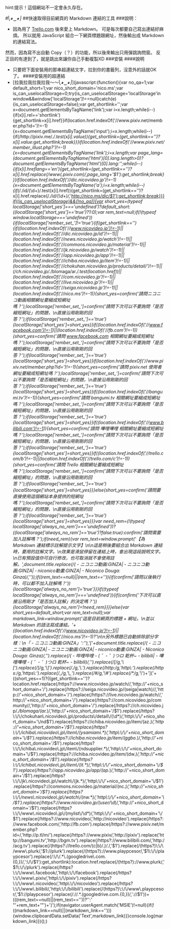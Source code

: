 ﻿hint:提示！這個網站不一定會永久存在。

#⎝◕‿◕⎠
##快速取得目前網頁的 Markdown 連結的工具
###說明：
- 因為用了 [Trello.com](http://trello.com) 後來愛上 Markdown。
可是每次都要自己寫出連結好麻煩。
所以就用 JavaScript 組合一下網頁標題跟網址，然後輸出成 Markdown 的連結寫法。

然而，因為寫不出自動 Copy（？）的功能，所以後來輸出只用彈跳詢問窗。
反正目的有達到了，就是跳出來讓你自己手動複製XD
###安裝
####說明
- 只要把下面安裝用的那串超連結文字，拉到你的書籤列，沒意外的話就OK了。
####安裝用的超連結
- [拉我拉我拉我拉我～～⎝◕‿◕⎠](javascript:(function(){var no_qa=1;var default_short=1;var nico_short_domain='nico\.ms';var is_can_uselocalStorage=0;try{is_can_uselocalStorage='localStorage'in window&&window['localStorage']!==null}catch(e){is_can_uselocalStorage=false};var get_shortlink='';var x=document.getElementsByTagName('link');var i=x.length;while(i--){if(x[i].rel=='shortlink'){get_shortlink=x[i].href}}if(location.href.indexOf('\/\/www\.pixiv\.net\/member\.php\?id\=')!=-1){x=document.getElementsByTagName('input');i=x.length;while(i--){if(/http\:\/\/pixiv\.me\/.*/.test(x[i].value)){get_shortlink=(get_shortlink=='')?x[i].value:get_shortlink;break}}}if(location.href.indexOf('\/\/www\.pixiv\.net\/member\_illust\.php\?')!=-1){x=document.getElementsByTagName('link');i=x.length;var page_lang=(document.getElementsByTagName('html')[0].lang.length>0)?document.getElementsByTagName('html')[0].lang:'';while(i--){if(x[i].hreflang=='en'){get_shortlink=(get_shortlink=='')?x[i].href.replace(/www(\.pixiv\.com)/,page_lang+'$1'):get_shortlink;break}}}if(location.href.indexOf('\/\/dic\.nicovideo\.jp')!=-1){x=document.getElementsByTagName('a');i=x.length;while(i--){if(/.*\/id\/(\d+)/.test(x[i].href)){get_shortlink=(get_shortlink=='')?x[i].href.replace(/.*\/id\/(\d+)/,'http://nico.ms/dic/$1'):get_shortlink;break}}}if((is_can_uselocalStorage)&&(!no_qa)){var short_yes=(typeof localStorage['short_yes']==='undefined')?default_short:((localStorage['short_yes']=='true')?1:0);var rem_text=null;if(!(typeof window.localStorage==='undefined')){if(localStorage['rember_set_']!='true'){if(get_shortlink==''){if((location.href.indexOf('\/\/www.nicovideo.jp')!=-1)||(location.href.indexOf('\/\/dic.nicovideo.jp\/id')!=-1)||(location.href.indexOf('\/\/news.nicovideo.jp\/watch')!=-1)||(location.href.indexOf('\/\/commons.nicovideo.jp\/material')!=-1)||(location.href.indexOf('\/\/jk.nicovideo.jp\/watch')!=-1)||(location.href.indexOf('\/\/app.nicovideo.jp\/app')!=-1)||(location.href.indexOf('\/\/ichiba.nicovideo.jp\/item')!=-1)||(location.href.indexOf('\/\/chokuhan.nicovideo.jp\/products\/detail\/')!=-1)||(/ch\.nicovideo\.jp\/.*\/blomaga\/ar.*/.test(location.href))||(location.href.indexOf('\/\/com.nicovideo.jp')!=-1)||(location.href.indexOf('\/\/live.nicovideo.jp')!=-1)||(location.href.indexOf('\/\/seiga.nicovideo.jp')!=-1)||(location.href.indexOf('\/\/nico.ms')!=-1)){short_yes=confirm('請問ニコニコ動画相關網址要縮成短網址嗎？');localStorage['rember_set_']=confirm('請問下次可以不要詢問「是否縮短網址」的問題，\n直接沿用剛剛的回答？');if(localStorage['rember_set_']=='true'){localStorage['short_yes']=short_yes}}if((location.href.indexOf('\/\/www.facebook.com')!=-1)||(location.href.indexOf('\/\/fb.com')!=-1)){short_yes=confirm('請問 www.facebook.com 相關網址要縮成短網址嗎？');localStorage['rember_set_']=confirm('請問下次可以不要詢問「是否縮短網址」的問題，\n直接沿用剛剛的回答？');if(localStorage['rember_set_']=='true'){localStorage['short_yes']=short_yes}}if(location.href.indexOf('\/\/www\.pixiv\.net\/member\.php\?id\=')!=-1){short_yes=confirm('請問 pixiv.net 使用者網址要縮成短網址嗎？');localStorage['rember_set_']=confirm('請問下次可以不要詢問「是否縮短網址」的問題，\n直接沿用剛剛的回答？');if(localStorage['rember_set_']=='true'){localStorage['short_yes']=short_yes}}if((location.href.indexOf('\/\/bangumi.tv')!=-1)){short_yes=confirm('請問 bangumi.tv 相關網址要縮成短網址嗎？');localStorage['rember_set_']=confirm('請問下次可以不要詢問「是否縮短網址」的問題，\n直接沿用剛剛的回答？');if(localStorage['rember_set_']=='true'){localStorage['short_yes']=short_yes}}if((location.href.indexOf('\/\/www.bilibili.com')!=-1)){short_yes=confirm('請問 嗶哩嗶哩 相關網址要縮成短網址嗎？');localStorage['rember_set_']=confirm('請問下次可以不要詢問「是否縮短網址」的問題，\n直接沿用剛剛的回答？');if(localStorage['rember_set_']=='true'){localStorage['short_yes']=short_yes}}if((location.href.indexOf('\/\/trello.com\/b')!=-1)||(location.href.indexOf('\/\/trello.com\/c')!=-1)){short_yes=confirm('請問 Trello 相關網址要縮成短網址嗎？');localStorage['rember_set_']=confirm('請問下次可以不要詢問「是否縮短網址」的問題，\n直接沿用剛剛的回答？');if(localStorage['rember_set_']=='true'){localStorage['short_yes']=short_yes}}}else{short_yes=confirm('請問要直接使用這個網站本身提供的短網址嗎？');localStorage['rember_set_']=confirm('請問下次可以不要詢問「是否縮短網址」的問題，\n直接沿用剛剛的回答？');if(localStorage['rember_set_']=='true'){localStorage['short_yes']=short_yes}}}var need_rem=(!(typeof localStorage['always_no_rem']==='undefined'))?((localStorage['always_no_rem']=='true')?false:true):confirm('請問需要加入註解嗎？');if(need_rem){var rem_text=window.prompt('【為 Markdown 連結標示註解提示文字】\n\n這是稍後要組合出 Markdown 連結時，要用的註解文字。\n效果是滑鼠停留在連結上時，會出現這段說明文字。\n已有預設值你可自行修改，也可取消就不會使用註解。',document.title.replace(/( - ニコニコ動画:GINZA| ‐ ニコニコ動画:GINZA| ‐ niconico動畫:GINZA| - Niconico Douga: Ginza)/,''));if((rem_text==null)||(rem_text=='')){if(confirm('請問以後執行時，可以都不加入註解嗎？')){localStorage['always_no_rem']='true'}}}if((typeof localStorage['always_no_rem']==='undefined')){if(confirm('下次可以直接沿用剛才「是否加入註解」的決定嗎？')){localStorage['always_no_rem']=!need_rem}}}}else{var short_yes=default_short;var rem_text=null};var markdown_link=window.prompt('這是目前網頁的標題 + 網址。\n並以 Markdown 的語法寫成連結。'+((location.href.indexOf('\/\/www.nicovideo.jp')!=-1)||(location.href.indexOf('\/\/nico.ms')!=-1)?'\n\n另外標題已自動排除部分字樣：\n「 - ニコニコ動画:GINZA」':''),'['+document.title.replace(/( - ニコニコ動画:GINZA| ‐ ニコニコ動画:GINZA| ‐ niconico動畫:GINZA| - Niconico Douga: Ginza)/,'').replace(/( - 哔哩哔哩 - \( ゜- ゜\)つロ 乾杯~ - bilibili| - 嗶哩嗶哩 - \( ゜- ゜\)つロ 乾杯~ - bilibili)/,'').replace(/\[/g,'\\[').replace(/\]/g,'\\]').replace(/\./g,'\\.').replace(/http\:/g,'http\\:').replace(/https\:/g,'https\\:').replace(/\_/g,'\\_').replace(/\#/g,'\\#').replace(/\*/g,'\\*')+']('+((short_yes==1)?((get_shortlink=='')?location.href.replace(/https?\:\/\/www\.nicovideo\.jp\/watch\//,'http\:\/\/'+nico_short_domain+'\/').replace(/https?\:\/\/seiga\.nicovideo\.jp\/(seiga|watch)\//,'http\:\/\/'+nico_short_domain+'\/').replace(/https?\:\/\/live\.nicovideo\.jp\/watch\//,'http\:\/\/'+nico_short_domain+'\/').replace(/https?\:\/\/com\.nicovideo\.jp\/community\//,'http\:\/\/'+nico_short_domain+'\/').replace(/https?\:\/\/ch\.nicovideo\.jp\/.*\/blomaga\/(ar.*)/,'http\:\/\/'+nico_short_domain+'\/$1').replace(/https?\:\/\/chokuhan\.nicovideo\.jp\/products\/detail\/(\d*)/,'http\:\/\/'+nico_short_domain+'\/nd$1').replace(/https?\:\/\/ichiba\.nicovideo\.jp\/item\/(az.*)/,'http\:\/\/'+nico_short_domain+'\/$1').replace(/https?\:\/\/ichiba\.nicovideo\.jp\/item\/(ysamiami.*)/,'http\:\/\/'+nico_short_domain+'\/$1').replace(/https?\:\/\/ichiba\.nicovideo\.jp\/item\/(ggbo.*)/,'http\:\/\/'+nico_short_domain+'\/$1').replace(/https?\:\/\/ichiba\.nicovideo\.jp\/item\/(ndsupplier.*)/,'http\:\/\/'+nico_short_domain+'\/$1').replace(/https?\:\/\/ichiba\.nicovideo\.jp\/item\/(dw.*)/,'http\:\/\/'+nico_short_domain+'\/$1').replace(/https?\:\/\/ichiba\.nicovideo\.jp\/item\/(it.*)/,'http\:\/\/'+nico_short_domain+'\/$1').replace(/https?\:\/\/app\.nicovideo\.jp\/app\/(ap.*)/,'http\:\/\/'+nico_short_domain+'\/$1').replace(/https?\:\/\/jk\.nicovideo\.jp\/watch\/(jk.*)/,'http\:\/\/'+nico_short_domain+'\/$1').replace(/https?\:\/\/commons\.nicovideo\.jp\/material\/(nc.*)/,'http\:\/\/'+nico_short_domain+'\/$1').replace(/https?\:\/\/news\.nicovideo\.jp\/watch\/(nw.*)/,'http\:\/\/'+nico_short_domain+'\/$1').replace(/https?\:\/\/www\.nicovideo\.jp\/(user\/\d*)/,'http\:\/\/'+nico_short_domain+'\/$1').replace(/https?\:\/\/www\.nicovideo\.jp\/(mylist\/\d*)/,'http\:\/\/'+nico_short_domain+'\/$1').replace(/https?\:\/\/www\.nicovideo/,'http\:\/\/nicovideo').replace(/https?\:\/\/www\.facebook\.com/,'http\:\/\/fb\.com').replace(/https?\:\/\/www\.pixiv\.net\/member\.php\?id\=/,'http\:\/\/p\.tl\/m\/').replace(/https?\:\/\/www\.pixiv/,'http\:\/\/pixiv').replace('http\:\/\/bangumi\.tv','http\:\/\/bgm\.tv').replace(/https?\:\/\/www\.bilibili\.com/,'http\:\/\/acg\.tv').replace(/(https?:\/\/trello\.com\/(c|b)\/.*)\/.*/,'$1').replace(/(https?)\:\/\/www\.plurk/,'$1\:\/\/plurk').replace(/(https?)\:\/\/www\.playpcesor/,'$1\:\/\/playpcesor').replace(/:\/\/.*\.(googledrive\.com.{0,})/,':\/\/$1'):get_shortlink):location.href.replace(/(https?)\:\/\/www\.plurk/,'$1\:\/\/plurk').replace(/https?\:\/\/www\.facebook/,'http\:\/\/facebook').replace(/https?\:\/\/www\.pixiv/,'http\:\/\/pixiv').replace(/https?\:\/\/www\.nicovideo/,'http\:\/\/nicovideo').replace(/https?\:\/\/www\.bilibili/,'http\:\/\/bilibili').replace(/(https?)\:\/\/www\.playpcesor/,'$1\:\/\/playpcesor').replace(/:\/\/.*\.(googledrive\.com.{0,})/,':\/\/$1'))+(((rem_text==null)||(rem_text==''))?'':' \"'+rem_text+'\"')+')');if(navigator.userAgent.match('MSIE')!=null){if(!((markdown_link==null)||(markdown_link==''))){window.clipboardData.setData('Text',markdown_link)}}console.log(markdown_link)})();)

